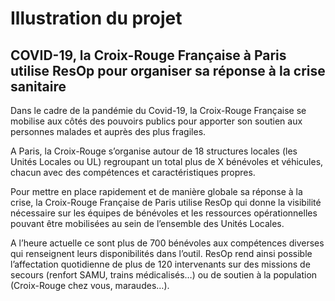 
# Illustration du projet

## COVID-19, la Croix-Rouge Française à Paris utilise ResOp pour organiser sa réponse à la crise sanitaire

Dans le cadre de la pandémie du Covid-19, la Croix-Rouge Française se mobilise aux côtés des pouvoirs publics
pour apporter son soutien aux personnes malades et auprès des plus fragiles.

A Paris, la Croix-Rouge s’organise autour de 18 structures locales (les Unités Locales ou UL) regroupant un total
plus de X bénévoles et véhicules, chacun avec des compétences et caractéristiques propres.

Pour mettre en place rapidement et de manière globale sa réponse à la crise, la Croix-Rouge Française de Paris utilise
ResOp qui donne la visibilité nécessaire sur les équipes de bénévoles et les ressources opérationnelles pouvant être
mobilisées au sein de l’ensemble des Unités Locales.

A l’heure actuelle ce sont plus de 700 bénévoles aux compétences diverses qui renseignent leurs disponibilités dans l’outil.
ResOp rend ainsi possible l’affectation quotidienne de plus de 120 intervenants sur des missions de secours
(renfort SAMU, trains médicalisés…) ou de soutien à la population (Croix-Rouge chez vous, maraudes…).
